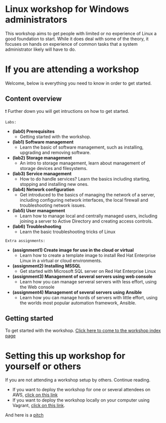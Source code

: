 # Linux workshop for Windows administrators

This workshop aims to get people with limited or no experience of Linux a good foundation to start. While it does deal with some of the theory, it focuses on hands on experience of common tasks that a system administrator likely will have to do.

# If you are attending a workshop

Welcome, below is everything you need to know in order to get started.

## Content overview

:exclamation: Further down you will get intructions on how to get started.

```Labs:```
- **(lab0) Prerequisites**
    - Getting started with the workshop.
- **(lab1) Software management**
    - Learn the basic of software management, such as installing, upgrading and removing software.
- **(lab2) Storage management**
    - An intro to storage management, learn about management of storage devices and filesystems.
- **(lab3) Service management**
    - How to do handle services? Learn the basics including starting, stopping and installing new ones.
- **(lab4) Network configuration**
    - Get introduced to the basics of managing the network of a server, including configuring network interfaces, the local firewall and troubleshooting network issues.
- **(lab5) User management**
    - Learn how to manage local and centrally managed users, including joining a server to Active Directory and creating access controls.
- **(lab6) Troubleshooting**
    - Learn the basic troubleshooting tricks of Linux

```Extra assignments:```

- **(assignment1) Create image for use in the cloud or virtual**
    - Learn how to create a template image to install Red Hat Enterprise Linux in a virtual or cloud environments.
- **(assignment2) Installing MSSQL**
    - Get started with Microsoft SQL server on Red Hat Enterprise Linux
- **(assignment3) Management of several servers using web console**
    - Learn how you can manage serveral servers with less effort, using the Web console
- **(assignment4) Management of several servers using Ansible**
    - Learn how you can manage hords of servers with little effort, using the worlds most popular automation framework, Ansible.


## Getting started
To get started with the workshop. [Click here to come to the workshop index page](content/thews.md)

# Setting this up workshop for yourself or others

If you are not attending a workshop setup by others. Continue reading.

* If you want to deploy the workshop for one or several attendees on AWS, [click on this link](content/aws.md)
* If you want to deploy the workshop locally on your computer using Vagrant, [click on this link](content/vagrant.md).

And here is a [pitch](pitch.md)

